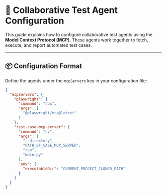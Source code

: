 # 🤖 Collaborative Test Agent Configuration

This guide explains how to configure collaborative test agents using the **Model Context Protocol (MCP)**. These agents work together to fetch, execute, and report automated test cases.

---

## 📦 Configuration Format

Define the agents under the `mcpServers` key in your configuration file:

```json
{
  "mcpServers": {
    "playwright": {
      "command": "npx",
      "args": [
        "@playwright/mcp@latest"
      ]
    },
    "test-case-mcp-server": {
      "command": "uv",
      "args": [
        "--directory",
        "PATH_OF_CASE_MCP_SERVER",
        "run",
        "main.py"
      ],
      "env": {
        "executableDir": "CURRENT_PROJECT_CLONED_PATH"
      }
    }
  }
}
